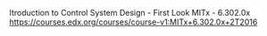 Itroduction to Control System Design - First Look 
MITx - 6.302.0x
https://courses.edx.org/courses/course-v1:MITx+6.302.0x+2T2016